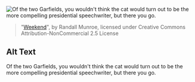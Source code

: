 ![Of the two Garfields, you wouldn't think the cat would turn out to be the more compelling presidential speechwriter, but there you go.](https://imgs.xkcd.com/comics/weekend.png)
> "[Weekend](https://xkcd.com/1073/)", by Randall Munroe, licensed under Creative Commons Attribution-NonCommercial 2.5 License

## Alt Text
Of the two Garfields, you wouldn't think the cat would turn out to be the more compelling presidential speechwriter, but there you go.
